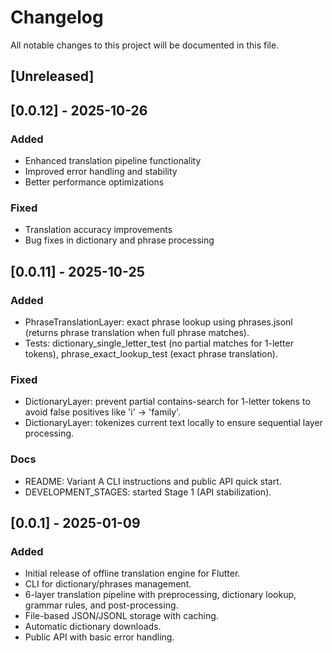 # Changelog

All notable changes to this project will be documented in this file.

## [Unreleased]

## [0.0.12] - 2025-10-26
### Added
- Enhanced translation pipeline functionality
- Improved error handling and stability
- Better performance optimizations

### Fixed
- Translation accuracy improvements
- Bug fixes in dictionary and phrase processing

## [0.0.11] - 2025-10-25
### Added
- PhraseTranslationLayer: exact phrase lookup using phrases.jsonl (returns phrase translation when full phrase matches).
- Tests: dictionary_single_letter_test (no partial matches for 1-letter tokens), phrase_exact_lookup_test (exact phrase translation).

### Fixed
- DictionaryLayer: prevent partial contains-search for 1-letter tokens to avoid false positives like 'i' -> 'family'.
- DictionaryLayer: tokenizes current text locally to ensure sequential layer processing.

### Docs
- README: Variant A CLI instructions and public API quick start.
- DEVELOPMENT_STAGES: started Stage 1 (API stabilization).

## [0.0.1] - 2025-01-09
### Added
- Initial release of offline translation engine for Flutter.
- CLI for dictionary/phrases management.
- 6-layer translation pipeline with preprocessing, dictionary lookup, grammar rules, and post-processing.
- File-based JSON/JSONL storage with caching.
- Automatic dictionary downloads.
- Public API with basic error handling.
